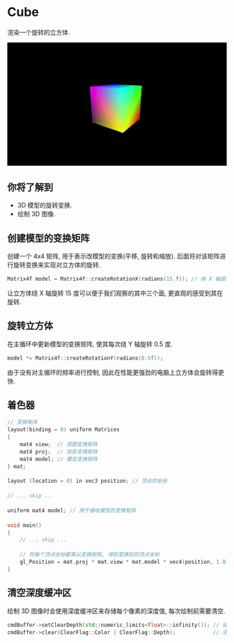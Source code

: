 ﻿# Cube

渲染一个旋转的立方体.

<p align="center"><img src="assets/screenshot.gif"/></p>

## 你将了解到

- 3D 模型的旋转变换.
- 绘制 3D 图像.

## 创建模型的变换矩阵

创建一个 4x4 矩阵, 用于表示改模型的变换(平移, 旋转和缩放). 后面将对该矩阵进行旋转变换来实现对立方体的旋转.

```cpp
Matrix4f model = Matrix4f::createRotationX(radians(15.f)); // 绕 X 轴旋转 15 度
```

让立方体绕 X 轴旋转 15 度可以便于我们观察的其中三个面, 更直观的感受到其在旋转.

## 旋转立方体

在主循环中更新模型的变换矩阵, 使其每次绕 Y 轴旋转 0.5 度.

```cpp
model *= Matrix4f::createRotationY(radians(0.5f));
```

由于没有对主循环的频率进行控制, 因此在性能更强劲的电脑上立方体会旋转得更快.

## 着色器

```cpp
// 变换矩阵
layout(binding = 0) uniform Matrices
{
    mat4 view;  // 视图变换矩阵
    mat4 proj;  // 投影变换矩阵
    mat4 model; // 模型变换矩阵
} mat;

layout (location = 0) in vec3 position; // 顶点的坐标

// ... skip ...

uniform mat4 model; // 用于接收模型的变换矩阵

void main()
{
    // ... skip ...

    // 将每个顶点坐标都乘以变换矩阵, 得到变换后的顶点坐标
    gl_Position = mat.proj * mat.view * mat.model * vec4(position, 1.0);
}
```

## 清空深度缓冲区

绘制 3D 图像时会使用深度缓冲区来存储每个像素的深度值, 每次绘制前需要清空.

```cpp
cmdBuffer->setClearDepth(std::numeric_limits<float>::infinity()); // 设置清空深度缓冲区的默认值为无穷大
cmdBuffer->clear(ClearFlag::Color | ClearFlag::Depth);            // 清空颜色缓冲区和深度缓冲区
```
